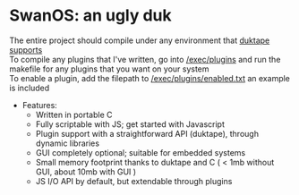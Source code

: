 SwanOS: an ugly duk
======

The entire project should compile under any environment that [duktape supports](https://wiki.duktape.org/Portability.html)  
To compile any plugins that I've written, go into [/exec/plugins](https://github.com/505e06b2/SwanOS/tree/master/exec/plugins) and run the makefile for any plugins that you want on your system  
To enable a plugin, add the filepath to [/exec/plugins/enabled.txt](https://github.com/505e06b2/SwanOS/tree/master/exec/plugins/) an example is included  

* Features:  
    * Written in portable C
    * Fully scriptable with JS; get started with Javascript
    * Plugin support with a straightforward API (duktape), through dynamic libraries
    * GUI completely optional; suitable for embedded systems
    * Small memory footprint thanks to duktape and C ( < 1mb without GUI, about 10mb with GUI )
    * JS I/O API by default, but extendable through plugins
